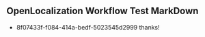 ## OpenLocalization Workflow Test MarkDown
* 8f07433f-f084-414a-bedf-5023545d2999 thanks!

<!--HONumber=Jul16_HO3-->


